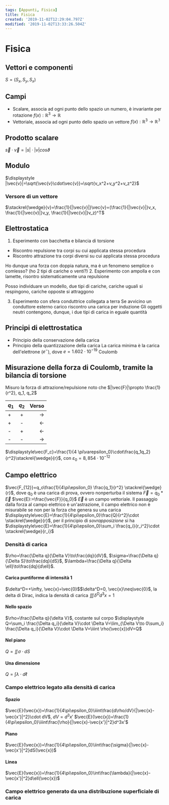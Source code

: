 ```yaml
---
tags: [Appunti, Fisica]
title: Fisica
created: '2019-11-02T12:29:04.797Z'
modified: '2019-11-02T13:33:26.504Z'
---
```


# Fisica
## Vettori e componenti
$S=(S_x, S_y, S_x)$

## Campi
+ Scalare, associa ad ogni punto dello spazio un numero, è invariante per rotazione
$f(x):\mathbb{R}^3\to\mathbb{R}$
+ Vettoriale, associa ad ogni punto dello spazio un vettore
$f(x):\mathbb{R}^3\to\mathbb{R^3}$

## Prodotto scalare
$\vec{s}\cdot\vec{v}=|s|\cdot|v|cos\vartheta$

## Modulo
$\displaystyle |\vec{v}|=\sqrt{\vec{v}\cdot\vec{v}}=\sqrt{v_x^2+v_y^2+v_z^2}$
### Versore di un vettore
$\stackrel{\wedge}{v}=\frac{1}{|\vec{v}|}\vec{v}=(\frac{1}{|\vec{v}|}v_x, \frac{1}{|\vec{v}|}v_y, \frac{1}{|\vec{v}|}v_z)^T$

## Elettrostatica
1. Esperimento con bacchetta e bilancia di torsione
  + Riscontro repulsione tra corpi su cui applicata stessa procedura
  + Riscontro attrazione tra corpi diversi su cui applicata stessa procedura

Ho dunque una forza con doppia natura, ma è un fenomeno semplice o comlesso? (ho 2 tipi di cariche o venti?)
2. Esperimento con ampolla e con lamette, risontro sistematicamente una repulsione

Posso individuare un modello, due tipi di cariche, cariche uguali si respingono, cariche opposte si attraggono

3. Esperimento con sfera conduttrice collegata a terra
Se avvicino un conduttore esterno carico riscontro una carica per induzione
Gli oggetti neutri contengono, dunque, i due tipi di carica in eguale quantità

## Principi di elettrostatica
+ Principio della conservazione della carica
+ Principio della quantizzazione della carica
  La carica minima è la carica dell'elettrone ($e^-$), dove $e=1.602\cdot10^{-19}$ Coulomb

## Misurazione della forza di Coulomb, tramite la bilancia di torsione
Misuro la forza di attrazione/repulsione
noto che $|\vec{F}|\propto \frac{1}{r^2}, q_1, q_2$

| $q_1$      | $q_2$     | Verso     |
| :- | :-: | -: |
|  +|+| $\to$|
|  +|-| $\leftarrow$    |
|  -|+| $\leftarrow$    |
|  -|-| $\to$    |

$\displaystyle\vec{F_c}=\frac{1}{4 \pi\varepsilon_0}\cdot\frac{q_1q_2}{r^2}\stackrel{\wedge}{r}$, con $\varepsilon_0=8,854\cdot10^{-12}$

## Campo elettrico
$\vec{F_{12}}=q_o\frac{1}{4\pi\epsilon_0} \frac{q_1}{r^2} \stackrel{\wedge}{r}$, dove $q_0$ è una carica di prova, ovvero nonperturba il sistema
$\vec{F}=q_0*\vec{E}$
$\vec{E}:=\frac{\vec{F}}{q_0}$
$\vec{E}$ è un campo vettoriale. Il passaggio dalla forza al campo elettrico è un'astrazione, il campo elettrico non è misurabile se non per la forza che genera su una carica
$\displaystyle\vec{E}=\frac{1}{4\pi\epsilon_0}\frac{Q}{r^2}\cdot \stackrel{\wedge}{r}$, per il principio di _sovrapposizione_ si ha $\displaystyle\vec{E}=\frac{1}{4\pi\epsilon_0}\sum_i \frac{q_i}{r_i^2}\cdot \stackrel{\wedge}{r_i}$
### Densità di carica
$\rho=\frac{\Delta q}{\Delta V}\to\frac{dq}{dV}$, $\sigma=\frac{\Delta q}{\Delta S}\to\frac{dq}{dS}$, $\lambda=\frac{\Delta q}{\Delta \ell}\to\frac{dq}{d\ell}$.

#### Carica puntiforme di intensità $1$
$\delta^D=+\infty, \vec{x}=\vec{0}$$\delta^D=0, \vec{x}\neq\vec{0}$, la delta di Dirac, indica la densità di carica
$\iiint\delta^D d^3x=1$

#### Nello spazio
$\rho=\frac{\Delta q}{\delta V}$, costante sul corpo
$\displaystyle Q=\sum_i \frac{\Delta q_i}{\delta V}\cdot \Delta V=\lim_{\Delta V\to 0\sum_i} \frac{\Delta q_i}{\Delta V}\cdot \Delta V=\iiint \rho(\vec{x})dV=Q$

#### Nel piano
$Q=\iint\sigma\cdot dS$
#### Una dimensione
$Q=\int \lambda\cdot d\ell$

### Campo elettrico legato alla densità di carica
#### Spazio
$\vec{E}(\vec{x})=\frac{1}{4\pi\epsilon_0}\iiint\frac{d\rho/dV}{|\vec{x}-\vec{x'}|^2}\cdot dV$, $dV=d^3x'$ 
$\vec{E}(\vec{x})=\frac{1}{4\pi\epsilon_0}\iiint\frac{\rho}{|\vec{x}-\vec{x'}|^2}d^3x'$
#### Piano
$\vec{E}(\vec{x})=\frac{1}{4\pi\epsilon_0}\iint\frac{\sigma}{|\vec{x}-\vec{x'}|^2}dS(\vec{x})$
#### Linea
$\vec{E}(\vec{x})=\frac{1}{4\pi\epsilon_0}\int\frac{\lambda}{|\vec{x}-\vec{x'}|^2}d\ell(\vec{x})$

### Campo elettrico generato da una distribuzione superficiale di carica
